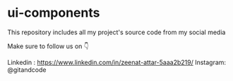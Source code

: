 # ui-components
This repository includes all my project's source code from my social media

Make sure to follow us on 👇

Linkedin : https://www.linkedin.com/in/zeenat-attar-5aaa2b219/
Instagram: @gitandcode
